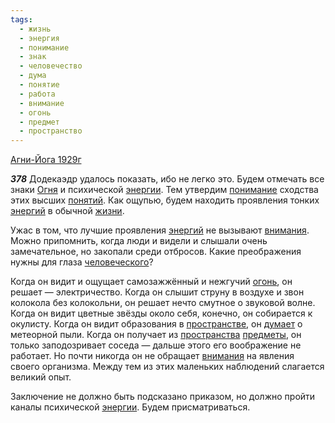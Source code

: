```yaml
---
tags:
  - жизнь
  - энергия
  - понимание
  - знак
  - человечество
  - дума
  - понятие
  - работа
  - внимание
  - огонь
  - предмет
  - пространство
---
```


[Агни-Йога 1929г](https://127.0.0.1:4002/agni/1929)

___378___
Додекаэдр удалось показать, ибо не легко это. Будем отмечать все знаки [Огня](../../../tags/#[огонь](../../../tags/#огонь)) и психической [энергии](../../../tags/#энергия). Тем утвердим [понимание](../../../tags/#понимание) сходства этих высших [понятий](../../../tags/#понятие). Как ощупью, будем находить проявления тонких [энергий](../../../tags/#энергия) в обычной [жизни](../../../tags/#жизнь).   

Ужас в том, что лучшие проявления [энергий](../../../tags/#энергия) не вызывают [внимания](../../../tags/#внимание). Можно припомнить, когда люди и видели и слышали очень замечательное, но закопали среди отбросов. Какие преображения нужны для глаза [человеческого](../../../tags/#человечество)?   

Когда он видит и ощущает самозажжённый и нежгучий [огонь](../../../tags/#огонь), он решает — электричество. Когда он слышит струну в воздухе и звон колокола без колокольни, он решает нечто смутное о звуковой волне. Когда он видит цветные звёзды около себя, конечно, он собирается к окулисту. Когда он видит образования в [пространстве](../../../tags/#пространство), он [думает](../../../tags/#дума) о метеорной пыли. Когда он получает из [пространства](../../../tags/#пространство) [предметы](../../../tags/#предмет), он только заподозривает соседа — дальше этого его воображение не работает. Но почти никогда он не обращает [внимания](../../../tags/#внимание) на явления своего организма. Между тем из этих маленьких наблюдений слагается великий опыт.   

Заключение не должно быть подсказано приказом, но должно пройти каналы психической [энергии](../../../tags/#энергия). Будем присматриваться.